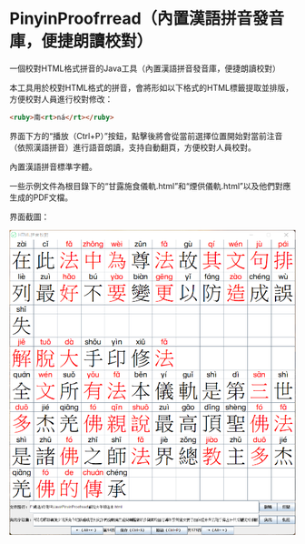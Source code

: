 # PinyinProofrread（內置漢語拼音發音庫，便捷朗讀校對）

一個校對HTML格式拼音的Java工具（內置漢語拼音發音庫，便捷朗讀校對）

本工具用於校對HTML格式的拼音，會將形如以下格式的HTML標籤提取並排版，方便校對人員進行校對修改：

```HTML
<ruby>南<rt>ná</rt></ruby>
```

界面下方的“播放（Ctrl+P）”按鈕，點擊後將會從當前選擇位置開始對當前注音（依照漢語拼音）進行語音朗讀，支持自動翻頁，方便校對人員校對。

內置漢語拼音標準字體。

一些示例文件為根目錄下的“甘露施食儀軌.html”和“煙供儀軌.html”以及他們對應生成的PDF文檔。

界面截圖：

![界面截圖](%E7%95%8C%E9%9D%A2%E6%88%AA%E5%9C%96.png)